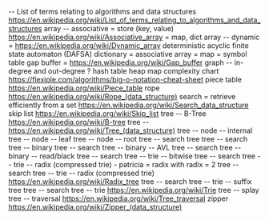 -- List of terms relating to algorithms and data structures https://en.wikipedia.org/wiki/List_of_terms_relating_to_algorithms_and_data_structures
array -- associative = store (key, value) https://en.wikipedia.org/wiki/Associative_array = map, dict
array -- dynamic = https://en.wikipedia.org/wiki/Dynamic_array
deterministic acyclic finite state automaton (DAFSA)
dictionary = associative array = map = symbol table
gap buffer = https://en.wikipedia.org/wiki/Gap_buffer
graph -- in-degree and out-degree ?
hash table
heap
map
complexity chart https://flexiple.com/algorithms/big-o-notation-cheat-sheet
piece table https://en.wikipedia.org/wiki/Piece_table
rope https://en.wikipedia.org/wiki/Rope_(data_structure)
search = retrieve efficiently from a set https://en.wikipedia.org/wiki/Search_data_structure
skip list https://en.wikipedia.org/wiki/Skip_list
tree -- B-Tree https://en.wikipedia.org/wiki/B-tree
tree -- https://en.wikipedia.org/wiki/Tree_(data_structure)
tree -- node -- internal
tree -- node -- leaf
tree -- node -- root
tree -- search tree
tree -- search tree -- binary
tree -- search tree -- binary -- AVL
tree -- search tree -- binary -- read/black
tree -- search tree -- trie -- bitwise
tree -- search tree -- trie -- radix (compressed trie) - patricia = radix with radix = 2
tree -- search tree -- trie -- radix (compressed trie) https://en.wikipedia.org/wiki/Radix_tree
tree -- search tree -- trie -- suffix tree
tree -- search tree -- trie https://en.wikipedia.org/wiki/Trie
tree -- splay
tree -- traversal https://en.wikipedia.org/wiki/Tree_traversal
zipper https://en.wikipedia.org/wiki/Zipper_(data_structure)
